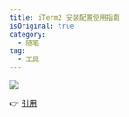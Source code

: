 ```yaml
---
title: iTerm2 安装配置使用指南
isOriginal: true
category:
  - 随笔
tag:
  - 工具
---
```


![](https://picx.zhimg.com/70/v2-80f316c8faecc6bbb004359b347aef32_1440w.avis?source=172ae18b&biz_tag=Post)

👉 [引用](https://zhuanlan.zhihu.com/p/550022490)